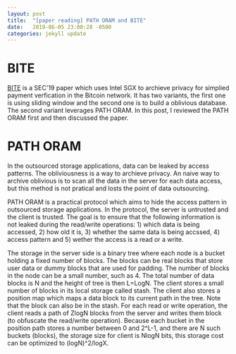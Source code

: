```yaml
---
layout: post
title:  "[paper reading] PATH ORAM and BITE"
date:   2019-06-05 23:00:28 -0500
categories: jekyll update
---
```

# BITE

[BITE]() is a SEC'19 paper which uses Intel SGX to archieve privacy for simplied payment verfication in the Bitcoin network. It has two variants, the first one is using sliding window and the second one is to build a oblivious database. The second variant leverages PATH ORAM. In this post, I reviewed the PATH ORAM first and then discussed the paper.


# PATH ORAM

In the outsourced storage applications, data can be leaked by access patterns. The obliviousness is a way to archieve privacy. An naive way to archive oblivious is to scan all the data in the server for each data access, but this method is not pratical and losts the point of data outsourcing.

PATH ORAM is a practical protocol which aims to hide the access pattern in outsourced storage applications. In the protocol, the server is untrusted and the client is trusted. The goal is to ensure that the following information is not leaked during the read/write operations: 1) which data is being accessed, 2) how old it is, 3) whether the same data is being accssed, 4) access pattern and 5) wether the access is a read or a write. 

The storage in the server side is a binary tree where each node is a bucket holding a fixed number of blocks. The blocks can be real blocks that store user data or dummy blocks that are used for padding. The number of blocks in the node can be a small number, such as 4. The total number of data blocks is N and the height of tree is then L=LogN. The client stores a small number of blocks in its local storage called stash. The client also stores a position map which maps a data block to its current path in the tree. Note that the block can also be in the stash. For each read or write operation, the client reads a path of ZlogN blocks from the server and writes them block (to obfuscate the read/write operation). Because each bucket in the position path stores a number between 0 and 2^L-1, and there are N such buckets (blocks), the storage size for client is NlogN bits, this storage cost can be optimized to (logN)^2/logX.  








